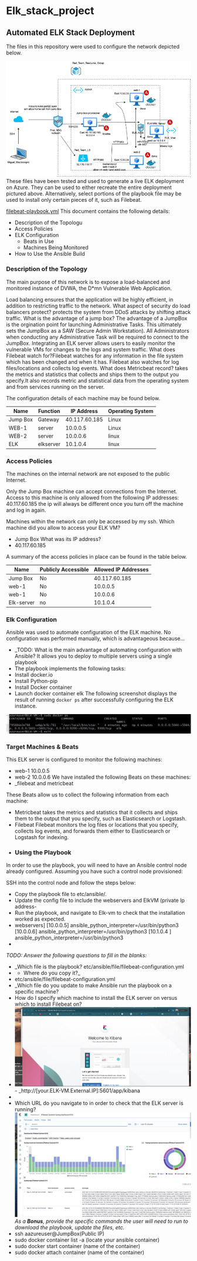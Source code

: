 # Elk_stack_project
## Automated ELK Stack Deployment

The files in this repository were used to configure the network depicted below.

![Project Diagram](https://github.com/MiguelT214/Elk_stack_project/blob/b0956ffe59d294b0ff3917320b5f85d9062bf7dc/Diagrams/Project_Diagram.drawio.png)
These files have been tested and used to generate a live ELK deployment on Azure. They can be used to either recreate the entire deployment pictured above. Alternatively, select portions of the playbook file may be used to install only certain pieces of it, such as Filebeat.

  [filebeat-playbook.yml](https://github.com/MiguelT214/Elk_stack_project/blob/cf86cd97d072924d908027f81d8e784c3566ec1d/Ansible/filebeat-playbook.yml.txt)
This document contains the following details:
- Description of the Topologu
- Access Policies
- ELK Configuration
  - Beats in Use
  - Machines Being Monitored
- How to Use the Ansible Build


### Description of the Topology

The main purpose of this network is to expose a load-balanced and monitored instance of DVWA, the D*mn Vulnerable Web Application.

Load balancing ensures that the application will be highly efficient, in addition to restricting traffic to the network.
What aspect of security do load balancers protect? protects the system from DDoS attacks by shifting attack traffic.
What is the advantage of a jump box? The advantage of a JumpBox is the orgination point for launching Administrative Tasks. This ultimately sets the JumpBox as a SAW (Secure Admin Workstation). All Administrators when conducting any Administrative Task will be required to connect to the JumpBox.
Integrating an ELK server allows users to easily monitor the vulnerable VMs for changes to the logs and system traffic.
What does Filebeat watch for?Filebeat watches for any information in the file system which has been changed and when it has.
Filebeat also watches for log files/locations and collects log events.
 What does Metricbeat record? takes the metrics and statistics that collects and ships them to the output you specify.It also records metric and statistical data from the operating system and from services running on the server.
 
The configuration details of each machine may be found below.

| Name     | Function | IP Address | Operating System |
|----------|----------|------------|------------------|
| Jump Box | Gateway  |40.117.60.185| Linux            |
| WEB-1    | server   |10.0.0.5    | Linux            |
| WEB-2    | server   |10.0.0.6   |  linux                |
| ELK      | elkserver|  10.1.0.4 | linux 
### Access Policies

The machines on the internal network are not exposed to the public Internet. 

Only the Jump Box machine can accept connections from the Internet. Access to this machine is only allowed from the following IP addresses:
40.117.60.185 the ip will always be different once you turn off the machine and log in again.

Machines within the network can only be accessed by my ssh.
Which machine did you allow to access your ELK VM? 
-  Jump Box
 What was its IP address? 
-  40.117.60.185

A summary of the access policies in place can be found in the table below.

| Name     | Publicly Accessible | Allowed IP Addresses |
|----------|---------------------|----------------------|
| Jump Box | No                  |   40.117.60.185      |
| web-1    |             No      |  10.0.0.5           |
| web-1    |             No      |     10.0.0.6           |
|Elk-server| no                  |    10.1.0.4          |
### Elk Configuration

Ansible was used to automate configuration of the ELK machine. No configuration was performed manually, which is advantageous because...
- _TODO: What is the main advantage of automating configuration with Ansible?
 It allows you to deploy to multiple servers using a single playbook
-  The playbook implements the following tasks:
- Install docker.io
- Install Python-pip
- Install Docker container
- Launch docker container elk
The following screenshot displays the result of running `docker ps` after successfully configuring the ELK instance.

![docker ps](https://github.com/MiguelT214/Elk_stack_project/blob/cdbd8dbb6032ad79528a76ea14668e47fc0abc91/png_screenshots_kibaba/Screen%20Shot%202021-09-19%20at%203.00.51%20AM.png)

### Target Machines & Beats
This ELK server is configured to monitor the following machines:
- web-1 10.0.0.5
- web-2 10.0.0.6
We have installed the following Beats on these machines:
- _filebeat and metricbeat

These Beats allow us to collect the following information from each machine:
- Metricbeat takes the metrics and statistics that it collects and ships them to the output that you specify, such as Elasticsearch or Logstash.
- Filebeat Filebeat monitors the log files or locations that you specify, collects log events, and forwards them either to Elasticsearch or Logstash for indexing.
- ### Using the Playbook
In order to use the playbook, you will need to have an Ansible control node already configured. Assuming you have such a control node provisioned: 

SSH into the control node and follow the steps below:
- Copy the playbook file to etc/ansible/.
- Update the config file to include  the webservers and ElkVM (private Ip address- 
- Run the playbook, and navigate to Elk-vm to check that the installation worked as expected.
- webservers] [10.0.0.5] ansible_python_interpreter=/usr/bin/python3 [10.0.0.6] ansible_python_interpreter=/usr/bin/python3 [10.1.0.4 ] ansible_python_interpreter=/usr/bin/python3
- 
_TODO: Answer the following questions to fill in the blanks:_
- _Which file is the playbook? etc/ansible/file/filebeat-configuration.yml
- -  Where do you copy it?_
- etc/ansible/file/filebeat-configuration.yml
- _Which file do you update to make Ansible run the playbook on a specific machine?
-  How do I specify which machine to install the ELK server on versus which to install Filebeat on?
-  ![](https://github.com/MiguelT214/Elk_stack_project/blob/d6d599d5eff5ca1f4b7068ed61158ebe7e64658e/png_screenshots_kibaba/Welcome%20to%20kibana%20screenshot.png)-  _http://[your.ELK-VM.External.IP]:5601/app/kibana
- 
- Which URL do you navigate to in order to check that the ELK server is running?
![](https://github.com/MiguelT214/Elk_stack_project/blob/6c1f01fa354884396f152d4d1eaae835f196b347/png_screenshots_kibaba/Screen%20Shot%202021-09-14%20at%2010.38.26%20AM.png)_As a **Bonus**, provide the specific commands the user will need to run to download the playbook, update the files, etc._
- ssh aazureuser@JumpBox(Public IP)
- sudo docker container list -a (locate your ansible container)
- sudo docker start container (name of the container)
- sudo docker attach container (name of the container)

